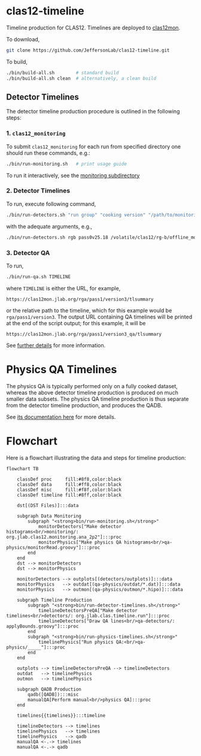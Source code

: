 # clas12-timeline

Timeline production for CLAS12. Timelines are deployed to [clas12mon](https://clas12mon.jlab.org).

To download,
```bash
git clone https://github.com/JeffersonLab/clas12-timeline.git
```

To build,
```bash
./bin/build-all.sh        # standard build
./bin/build-all.sh clean  # alternatively, a clean build
```

## Detector Timelines
The detector timeline production procedure is outlined in the following steps:

### 1. `clas12_monitoring`
To submit `clas12_monitoring` for each run from specified directory one should run these commands, e.g.:
```bash
./bin/run-monitoring.sh   # print usage guide
```

To run it interactively, see the [monitoring subdirectory](monitoring)

### 2. Detector Timelines
To run, execute following command,
```bash
./bin/run-detectors.sh "run group" "cooking version" "/path/to/monitoring/files/""
```
with the adequate arguments, e.g.,
```bash
./bin/run-detectors.sh rgb pass0v25.18 /volatile/clas12/rg-b/offline_monitoring/pass0/v25.18/
```

### 3. Detector QA
To run,
```bash
./bin/run-qa.sh TIMELINE
```
where `TIMELINE` is either the URL, for example,
```
https://clas12mon.jlab.org/rga/pass1/version3/tlsummary
```
or the relative path to the timeline, which for this example would be `rga/pass1/version3`. The output
URL containing QA timelines will be printed at the end of the script output; for this example, it will be
```
https://clas12mon.jlab.org/rga/pass1/version3_qa/tlsummary
```

See [further details](qa-detectors/README.md) for more information.

# Physics QA Timelines
The physics QA is typically performed only on a fully cooked dataset, whereas the above detector timeline production
is produced on much smaller data subsets. The physics QA timeline production is thus separate from the
detector timeline production, and produces the QADB.

See [its documentation here](qa-physics) for more details.


# Flowchart
Here is a flowchart illustrating the data and steps for timeline production:

```mermaid
flowchart TB

    classDef proc     fill:#8f8,color:black
    classDef data     fill:#ff8,color:black
    classDef misc     fill:#f8f,color:black
    classDef timeline fill:#8ff,color:black

    dst[(DST Files)]:::data

    subgraph Data Monitoring
        subgraph "<strong>bin/run-monitoring.sh</strong>"
            monitorDetectors["Make detector histograms<br/>monitoring/: org.jlab.clas12.monitoring.ana_2p2"]:::proc
            monitorPhysics["Make physics QA histograms<br/>qa-physics/monitorRead.groovy"]:::proc
        end
    end
    dst --> monitorDetectors
    dst --> monitorPhysics

    monitorDetectors --> outplots[(detectors/outplots)]:::data
    monitorPhysics   --> outdat[(qa-physics/outdat/*.dat)]:::data
    monitorPhysics   --> outmon[(qa-physics/outmon/*.hipo)]:::data

    subgraph Timeline Production
        subgraph "<strong>bin/run-detector-timelines.sh</strong>"
            timelineDetectorsPreQA["Make detector timelines<br/>detectors/: org.jlab.clas.timeline.run"]:::proc
            timelineDetectors["Draw QA lines<br/>qa-detectors/: applyBounds.groovy"]:::proc
        end
        subgraph "<strong>bin/run-physics-timelines.sh</strong>"
            timelinePhysics["Run physics QA:<br/>qa-physics/_____"]:::proc
        end
    end

    outplots --> timelineDetectorsPreQA --> timelineDetectors
    outdat   --> timelinePhysics
    outmon   --> timelinePhysics

    subgraph QADB Production
        qadb([QADB]):::misc
        manualQA[Perform manual<br/>physics QA]:::proc
    end
    
    timelines{{timelines}}:::timeline

    timelineDetectors --> timelines
    timelinePhysics   --> timelines
    timelinePhysics   --> qadb
    manualQA <-.-> timelines
    manualQA <-.-> qadb
```
